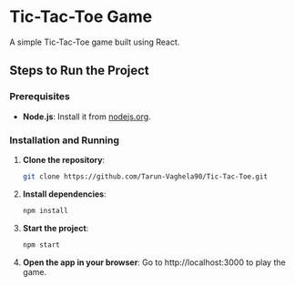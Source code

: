 # Tic-Tac-Toe Game

A simple Tic-Tac-Toe game built using React.

## Steps to Run the Project

### Prerequisites

- **Node.js**: Install it from [nodejs.org](https://nodejs.org/).

### Installation and Running

1. **Clone the repository**:

   ```bash
   git clone https://github.com/Tarun-Vaghela90/Tic-Tac-Toe.git

2. **Install dependencies**:

   ```bash
   npm install
3. **Start the project**:

   ```bash
   npm start
4. **Open the app in your browser**:
   Go to http://localhost:3000 to play the game.
